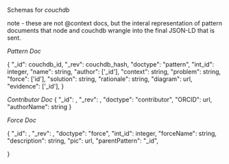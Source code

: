 Schemas for *couchdb*

note - these are not @context docs, but the interal representation of pattern documents that node and couchdb wrangle into
the final JSON-LD that is sent.

*Pattern Doc*

{
	"\_id": couchdb_id,
	"\_rev":	couchdb_hash,
	"doctype": "pattern",
	"int_id": integer,
	"name": string,
	"author": ['_id'],
	"context": string,
	"problem": string,
	"force": ['id'],
	"solution": string,
	"rationale": string,
	"diagram": url,
	"evidence": ['_id'],
}

*Contributor Doc*
{
	"\_id":  ,
	"\_rev": ,
	"doctype": "contributor",
	"ORCID": url,
	"authorName": string
}

*Force Doc*

{
	"\_id":  ,
	"\_rev": ,
	"doctype": "force",
	"int_id": integer,
	"forceName": string,
	"description": string,
	"pic": url,
	"parentPattern": "_id",

}

